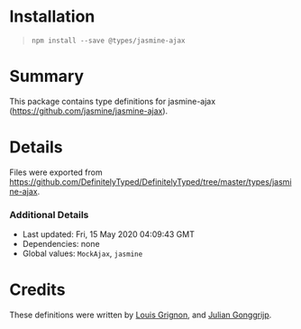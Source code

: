 # Installation
> `npm install --save @types/jasmine-ajax`

# Summary
This package contains type definitions for jasmine-ajax (https://github.com/jasmine/jasmine-ajax).

# Details
Files were exported from https://github.com/DefinitelyTyped/DefinitelyTyped/tree/master/types/jasmine-ajax.

### Additional Details
 * Last updated: Fri, 15 May 2020 04:09:43 GMT
 * Dependencies: none
 * Global values: `MockAjax`, `jasmine`

# Credits
These definitions were written by [Louis Grignon](https://github.com/lgrignon), and [Julian Gonggrijp](https://github.com/jgonggrijp).
